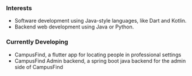 ### Interests

- Software development using Java-style languages, like Dart and Kotlin.
- Backend web development using Java or Python.

### Currently Developing

- CampusFind, a flutter app for locating people in professional settings
- CampusFind Admin backend, a spring boot java backend for the admin side of CampusFind
